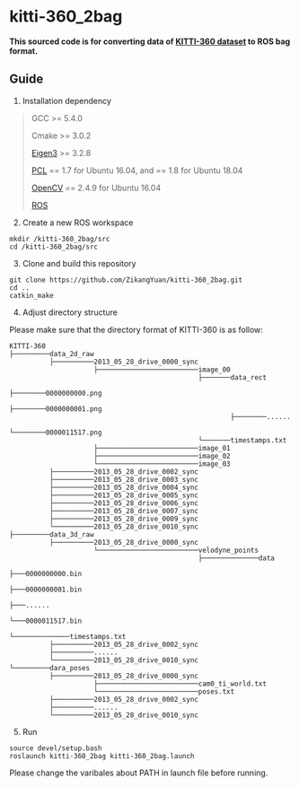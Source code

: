 # kitti-360_2bag

**This sourced code is for converting data of [KITTI-360 dataset](https://www.cvlibs.net/datasets/kitti-360/) to ROS bag format.**

## Guide

1. Installation dependency

> GCC >= 5.4.0
>
> Cmake >= 3.0.2
> 
> [Eigen3](http://eigen.tuxfamily.org/index.php?title=Main_Page) >= 3.2.8
>
> [PCL](https://pointclouds.org/downloads/) == 1.7 for Ubuntu 16.04, and == 1.8 for Ubuntu 18.04
>
> [OpenCV](https://opencv.org/releases/) == 2.4.9 for Ubuntu 16.04
>
> [ROS](http://wiki.ros.org/ROS/Installation)

2. Create a new ROS workspace

```
mkdir /kitti-360_2bag/src
cd /kitti-360_2bag/src
```

3. Clone and build this repository

```
git clone https://github.com/ZikangYuan/kitti-360_2bag.git
cd ..
catkin_make
```

4. Adjust directory structure

Please make sure that the directory format of KITTI-360 is as follow:

```
KITTI-360
├─────────data_2d_raw  
          ├──────────2013_05_28_drive_0000_sync
                     ├─────────────────────────image_00
                                               ├───────data_rect
                                                       ├────────0000000000.png
                                                       ├────────0000000001.png
                                                       ├────────......
                                                       └────────0000011517.png
                                               └───────timestamps.txt
                     ├─────────────────────────image_01
                     ├─────────────────────────image_02
                     └─────────────────────────image_03
          ├──────────2013_05_28_drive_0002_sync
          ├──────────2013_05_28_drive_0003_sync
          ├──────────2013_05_28_drive_0004_sync
          ├──────────2013_05_28_drive_0005_sync
          ├──────────2013_05_28_drive_0006_sync
          ├──────────2013_05_28_drive_0007_sync
          ├──────────2013_05_28_drive_0009_sync
          └──────────2013_05_28_drive_0010_sync
├─────────data_3d_raw
          ├──────────2013_05_28_drive_0000_sync
                     └─────────────────────────velodyne_points
                                               ├──────────────data
                                                              ├───0000000000.bin
                                                              ├───0000000001.bin
                                                              ├───......
                                                              └───0000011517.bin
                                               └──────────────timestamps.txt
          ├──────────2013_05_28_drive_0002_sync
          ├──────────......
          └──────────2013_05_28_drive_0010_sync
└─────────dara_poses
          ├──────────2013_05_28_drive_0000_sync
                     ├─────────────────────────cam0_ti_world.txt
                     └─────────────────────────poses.txt
          ├──────────2013_05_28_drive_0002_sync
          ├──────────......
          └──────────2013_05_28_drive_0010_sync
```

5. Run

```
source devel/setup.bash
roslaunch kitti-360_2bag kitti-360_2bag.launch
```

Please change the varibales about PATH in launch file before running.
